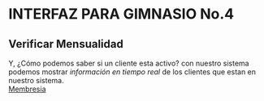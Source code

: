 # INTERFAZ PARA GIMNASIO No.4  
## Verificar Mensualidad  
Y, ¿Cómo podemos saber si un cliente esta activo? con nuestro sistema podemos mostrar *información en tiempo real* de los clientes que estan en nuestro sistema.  
[Membresia](https://files.fm/f/hfn45egcy3)
